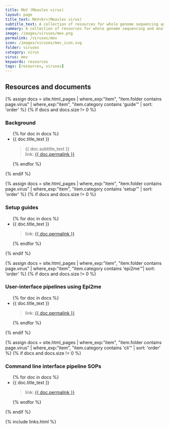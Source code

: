```yaml
---
title: MeV (Measles virus)
layout: page
title_text: MeV<br>(Measles virus)
subtitle_text: A collection of resources for whole genome sequencing and analysis of Measles virus (MeV)
summary: A collection of resources for whole genome sequencing and analysis of Measles virus (MeV)
image: /images/viruses/mev.png
permalink: /viruses/mev
icon: /images/viruses/mev_icon.svg
folder: viruses
category: virus
virus: mev
keywords: resources
tags: [resources, viruses]
---
```

     
## Resources and documents

{% assign docs = site.html_pages | where_exp:"item", "item.folder contains page.virus" | where_exp:"item", "item.category contains 'guide'" | sort: 'order' %}
{% if docs and docs.size != 0 %}

### Background
<ul>
{% for doc in docs %}
    <li>{{ doc.title_text }}</li>
	<blockquote>
        {{ doc.subtitle_text }} <br />
        link: <a href="{{ doc.permalink }}">{{ doc.permalink }}</a>
    </blockquote>
{% endfor %}
</ul>
{% endif %}

{% assign docs = site.html_pages | where_exp:"item", "item.folder contains page.virus" | where_exp:"item", "item.category contains 'setup'" | sort: 'order' %}
{% if docs and docs.size != 0 %}
### Setup guides
<ul>
{% for doc in docs %}
    <li>{{ doc.title_text }}</li>
	<blockquote>link: <a href="{{ doc.permalink }}">{{ doc.permalink }}</a></blockquote>
{% endfor %}
</ul>
{% endif %}

{% assign docs = site.html_pages | where_exp:"item", "item.folder contains page.virus" | where_exp:"item", "item.category contains 'epi2me'"| sort: 'order' %}
{% if docs and docs.size != 0 %}
### User-interface pipelines using Epi2me
<ul>
{% for doc in docs %}
    <li>{{ doc.title_text }}</li>
	<blockquote>link: <a href="{{ doc.permalink }}">{{ doc.permalink }}</a></blockquote>
{% endfor %}
</ul>
{% endif %}

{% assign docs = site.html_pages | where_exp:"item", "item.folder contains page.virus" | where_exp:"item", "item.category contains 'cli'" | sort: 'order' %}
{% if docs and docs.size != 0 %}
### Command line interface pipeline SOPs
<ul>
{% for doc in docs %}
    <li>{{ doc.title_text }}</li>
	<blockquote>link: <a href="{{ doc.permalink }}">{{ doc.permalink }}</a></blockquote>
{% endfor %}
</ul>
{% endif %}

{% include links.html %}
